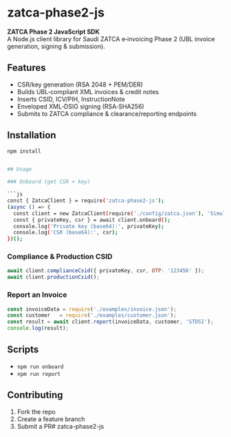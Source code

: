 # zatca-phase2-js

**ZATCA Phase 2 JavaScript SDK**  
A Node.js client library for Saudi ZATCA e‑invoicing Phase 2 (UBL invoice generation, signing & submission).

## Features

- CSR/key generation (RSA 2048 + PEM/DER)  
- Builds UBL‑compliant XML invoices & credit notes  
- Inserts CSID, ICV/PIH, InstructionNote  
- Enveloped XML‑DSIG signing (RSA‑SHA256)  
- Submits to ZATCA compliance & clearance/reporting endpoints  

## Installation

```bash
npm install


## Usage

### Onboard (get CSR + key)

```js
const { ZatcaClient } = require('zatca-phase2-js');
(async () => {
  const client = new ZatcaClient(require('./config/zatca.json'), 'Simulation');
  const { privateKey, csr } = await client.onboard();
  console.log('Private key (base64):', privateKey);
  console.log('CSR (base64):', csr);
})();
```

### Compliance & Production CSID

```js
await client.complianceCsid({ privateKey, csr, OTP: '123456' });
await client.productionCsid();
```

### Report an Invoice

```js
const invoiceData = require('./examples/invoice.json');
const customer   = require('./examples/customer.json');
const result = await client.report(invoiceData, customer, 'STDSI');
console.log(result);
```

## Scripts

* `npm run onboard`
* `npm run report`

## Contributing

1. Fork the repo
2. Create a feature branch
3. Submit a PR# zatca-phase2-js
